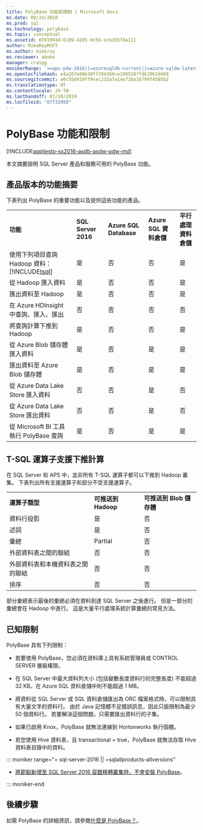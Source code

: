 ```yaml
---
title: PolyBase 功能和限制 | Microsoft Docs
ms.date: 09/24/2018
ms.prod: sql
ms.technology: polybase
ms.topic: conceptual
ms.assetid: 6591994d-6109-4285-9c5b-ecb355f8a111
author: MikeRayMSFT
ms.author: mikeray
ms.reviewer: aboke
manager: craigg
monikerRange: '>=aps-pdw-2016||=azuresqldb-current||=azure-sqldw-latest||>=sql-server-2016||=sqlallproducts-allversions||>=sql-server-linux-2017||=azuresqldb-mi-current'
ms.openlocfilehash: e4a267e98b38ff294366ce198518ffdb3062d460
ms.sourcegitcommit: e0c55d919ff9cec233a7a14e72ba16799f4505b2
ms.translationtype: HT
ms.contentlocale: zh-TW
ms.lasthandoff: 07/10/2019
ms.locfileid: "67731958"
---
```

# <a name="polybase-features-and-limitations"></a>PolyBase 功能和限制

[!INCLUDE[appliesto-ss2016-asdb-asdw-pdw-md](../../includes/tsql-appliesto-ss2016-all-md.md)]

本文摘要說明 SQL Server 產品和服務可用的 PolyBase 功能。  
  
## <a name="feature-summary-for-product-releases"></a>產品版本的功能摘要

下表列出 PolyBase 的重要功能以及提供這些功能的產品。  
  
||||||
|-|-|-|-|-|   
|**功能**|**SQL Server 2016**|**Azure SQL Database**|**Azure SQL 資料倉儲**|**平行處理資料倉儲**| 
|使用下列項目查詢 Hadoop 資料： [!INCLUDE[tsql](../../includes/tsql-md.md)]|是|否|否|是|
|從 Hadoop 匯入資料|是|否|否|是|
|匯出資料至 Hadoop  |是|否|否| 是|
|在 Azure HDInsight 中查詢、匯入、匯出 |否|否|否|否
|將查詢計算下推到 Hadoop|是|否|否|是|  
|從 Azure Blob 儲存體匯入資料|是|否|是|是| 
|匯出資料至 Azure Blob 儲存體|是|否|是|是|  
|從 Azure Data Lake Store 匯入資料|否|否|是|否|    
|從 Azure Data Lake Store 匯出資料|否|否|是|否|
|從 Microsoft BI 工具執行 PolyBase 查詢|是|否|是|是|   

## <a name="pushdown-computation-supported-by-t-sql-operators"></a>T-SQL 運算子支援下推計算

在 SQL Server 和 APS 中，並非所有 T-SQL 運算子都可以下推到 Hadoop 叢集。 下表列出所有支援運算子和部分不受支援運算子。 

||||
|-|-|-| 
|**運算子類型**|**可推送到 Hadoop**|**可推送到 Blob 儲存體**|
|資料行投影|是|否|
|述詞|是|否|
|彙總|Partial|否|
|外部資料表之間的聯結|否|否|
|外部資料表和本機資料表之間的聯結|否|否|
|排序|否|否|

部分彙總表示最後的彙總必須在資料到達 SQL Server 之後進行。 但是一部分的彙總會在 Hadoop 中進行。 這是大量平行處理系統計算彙總的常見方法。  

## <a name="known-limitations"></a>已知限制

PolyBase 具有下列限制：

- 若要使用 PolyBase，您必須在資料庫上具有系統管理員或 CONTROL SERVER 層級權限。

- 在 SQL Server 中最大資料列大小 (包括變數長度資料行的完整長度) 不能超過 32 KB，在 Azure SQL 資料倉儲中則不能超過 1 MB。

- 將資料從 SQL Server 或 SQL 資料倉儲匯出為 ORC 檔案格式時，可以限制具有大量文字的資料行。 由於 Java 記憶體不足錯誤訊息，因此只能限制為最少 50 個資料行。 若要解決這個問題，只需要匯出資料行的子集。

- 如果已啟用 Knox，PolyBase 就無法連線到 Hortonworks 執行個體。

- 若您使用 Hive 資料表，且 transactional = true，PolyBase 就無法存取 Hive 資料表目錄中的資料。

<!--SQL Server 2016-->
::: moniker range="= sql-server-2016 || =sqlallproducts-allversions"

- [將節點新增至 SQL Server 2016 容錯移轉叢集時，不會安裝 PolyBase](https://support.microsoft.com/help/3173087/fix-polybase-feature-doesn-t-install-when-you-add-a-node-to-a-sql-server-2016-failover-cluster)。

::: moniker-end

## <a name="next-steps"></a>後續步驟

如需 PolyBase 的詳細資訊，請參閱[什麼是 PolyBase？](polybase-guide.md)。
